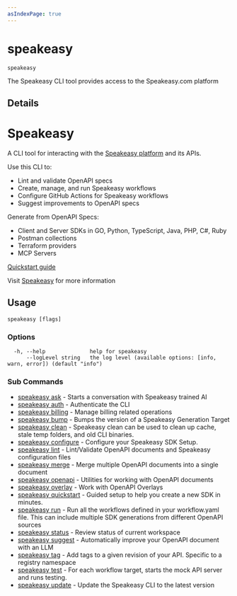 ```yaml
---
asIndexPage: true
---
```


# speakeasy  
`speakeasy`  


The Speakeasy CLI tool provides access to the Speakeasy.com platform  

## Details

# Speakeasy 

A CLI tool for interacting with the [Speakeasy platform](https://www.speakeasy.com/) and its APIs.

Use this CLI to:
- Lint and validate OpenAPI specs
- Create, manage, and run Speakeasy workflows
- Configure GitHub Actions for Speakeasy workflows
- Suggest improvements to OpenAPI specs

Generate from OpenAPI Specs:
- Client and Server SDKs in GO, Python, TypeScript, Java, PHP, C#, Ruby
- Postman collections
- Terraform providers
- MCP Servers

[Quickstart guide](https://www.speakeasy.com/docs/create-client-sdks)

Visit [Speakeasy](https://www.speakeasy.com/) for more information


## Usage

```
speakeasy [flags]
```

### Options

```
  -h, --help              help for speakeasy
      --logLevel string   the log level (available options: [info, warn, error]) (default "info")
```

### Sub Commands

* [speakeasy ask](/docs/speakeasy-reference/cli/ask)	 - Starts a conversation with Speakeasy trained AI
* [speakeasy auth](/docs/speakeasy-reference/cli/auth)	 - Authenticate the CLI
* [speakeasy billing](/docs/speakeasy-reference/cli/billing)	 - Manage billing related operations
* [speakeasy bump](/docs/speakeasy-reference/cli/bump)	 - Bumps the version of a Speakeasy Generation Target
* [speakeasy clean](/docs/speakeasy-reference/cli/clean)	 - Speakeasy clean can be used to clean up cache, stale temp folders, and old CLI binaries.
* [speakeasy configure](/docs/speakeasy-reference/cli/configure)	 - Configure your Speakeasy SDK Setup.
* [speakeasy lint](/docs/speakeasy-reference/cli/lint)	 - Lint/Validate OpenAPI documents and Speakeasy configuration files
* [speakeasy merge](/docs/speakeasy-reference/cli/merge)	 - Merge multiple OpenAPI documents into a single document
* [speakeasy openapi](/docs/speakeasy-reference/cli/openapi)	 - Utilities for working with OpenAPI documents
* [speakeasy overlay](/docs/speakeasy-reference/cli/overlay)	 - Work with OpenAPI Overlays
* [speakeasy quickstart](/docs/speakeasy-reference/cli/quickstart)	 - Guided setup to help you create a new SDK in minutes.
* [speakeasy run](/docs/speakeasy-reference/cli/run)	 - Run all the workflows defined in your workflow.yaml file. This can include multiple SDK generations from different OpenAPI sources
* [speakeasy status](/docs/speakeasy-reference/cli/status)	 - Review status of current workspace
* [speakeasy suggest](/docs/speakeasy-reference/cli/suggest)	 - Automatically improve your OpenAPI document with an LLM
* [speakeasy tag](/docs/speakeasy-reference/cli/tag)	 - Add tags to a given revision of your API. Specific to a registry namespace
* [speakeasy test](/docs/speakeasy-reference/cli/test)	 - For each workflow target, starts the mock API server and runs testing.
* [speakeasy update](/docs/speakeasy-reference/cli/update)	 - Update the Speakeasy CLI to the latest version
